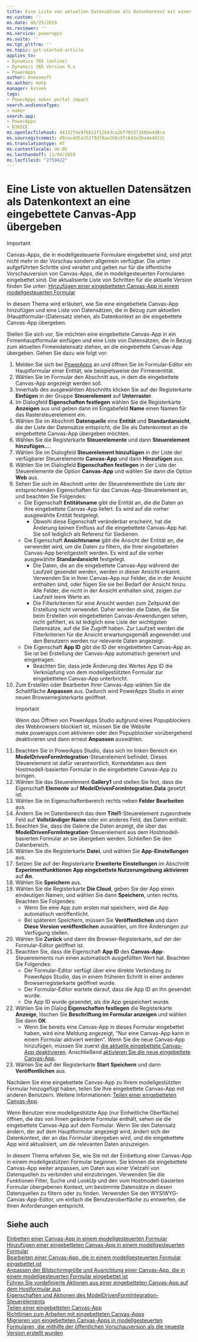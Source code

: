 ```yaml
---
title: Eine Liste von aktuellen Datensätzen als Datenkontext mit einer eingebetteten Canvas-App übergeben | MicrosoftDocs
ms.custom: ''
ms.date: 06/25/2019
ms.reviewer: ''
ms.service: powerapps
ms.suite: ''
ms.tgt_pltfrm: ''
ms.topic: get-started-article
applies_to:
- Dynamics 365 (online)
- Dynamics 365 Version 9.x
- PowerApps
author: Aneesmsft
ms.author: matp
manager: kvivek
tags:
- PowerApps maker portal impact
search.audienceType:
- maker
search.app:
- PowerApps
- D365CE
ms.openlocfilehash: 44112fee976b12f12b43ca2bf70157266be4d8ce
ms.sourcegitcommit: d9cecdd5a35279d78aa1b6c9fc642e36a4e4612c
ms.translationtype: HT
ms.contentlocale: de-DE
ms.lasthandoff: 11/04/2019
ms.locfileid: "2759422"
---
```

# <a name="pass-a-list-of-related-records-as-data-context-to-an-embedded-canvas-app"></a>Eine Liste von aktuellen Datensätzen als Datenkontext an eine eingebettete Canvas-App übergeben
> [!IMPORTANT]
> Canvas-Apps, die in modellgesteuerte Formulare eingebettet sind, sind jetzt nicht mehr in der Vorschau sondern allgemein verfügbar. Die unten aufgeführten Schritte sind veraltet und gelten nur für die öffentliche Vorschauversion von Canvas-Apps, die in modellgesteuerten Formularen eingebettet sind.
> Die aktualisierte Liste von Schritten für die aktuelle Version finden Sie unter: [Hinzufügen einer eingebetteten Canvas-App in einem modellgesteuerten Formular](embedded-canvas-app-add-classic-designer.md)

In diesem Thema wird erläutert, wie Sie eine eingebettete Canvas-App hinzufügen und eine Liste von Datensätzen, die in Bezug zum aktuellen (Hauptformular-)Datensatz stehen, als Datenkontext an die eingebettete Canvas-App übergeben.

Stellen Sie sich vor, Sie möchten eine eingebettete Canvas-App in ein Firmenhauptformular einfügen und eine Liste von Datensätzen, die in Bezug zum aktuellen Firmendatensatz stehen, an die eingebettete Canvas-App übergeben. Gehen Sie dazu wie folgt vor:

1.  Melden Sie sich bei [PowerApps](https://make.powerapps.com/?utm_source=padocs&utm_medium=linkinadoc&utm_campaign=referralsfromdoc) an und öffnen Sie im Formular-Editor ein Hauptformular einer Entität, wie beispielsweise der Firmenentität.
2.  Wählen Sie im Formular den Abschnitt aus, in dem die eingebettete Canvas-App angezeigt werden soll.
3.  Innerhalb des ausgewählten Abschnitts klicken Sie auf der Registerkarte **Einfügen** in der Gruppe **Steuerelement** auf **Unterraster**.
4.  Im Dialogfeld **Eigenschaften festlegen** wählen Sie die Registerkarte **Anzeigen** aus und geben dann im Eingabefeld **Name** einen Namen für das Rastersteuerelement ein.
5.  Wählen Sie im Abschnitt **Datenquelle** eine **Entität** und **Standardansicht**, die der Liste der Datensätze entspricht, die Sie als Datenkontext an die eingebettete Canvas-App übergeben möchten.
6. Wählen Sie die Registerkarte **Steuerelemente** und dann **Steuerelement hinzufügen...**.
7. Wählen Sie im Dialogfeld **Steuerelement hinzufügen** in der Liste der verfügbarer Steuerelemente **Canvas-App** und dann **Hinzufügen** aus.
8. Wählen Sie im Dialogfeld **Eigenschaften festlegen** in der Liste der Steuerelemente die Option **Canvas-App** und wählen Sie dann die Option **Web** aus.
9. Sehen Sie sich im Abschnitt unter der Steuerelementliste die Liste der entsprechenden Eigenschaften für das Canvas-App-Steuerelement an, und beachten Sie Folgendes:
     - Die Eigenschaft **Entitätsname** gibt die Entität an, die die Daten an Ihre eingebettete Canvas-App liefert. Es wird auf die vorher ausgewählte Entität festgelegt.
         -  Obwohl diese Eigenschaft veränderbar erscheint, hat die Änderung keinen Einfluss auf die eingebettete Canvas-App hat. Sie soll lediglich als Referenz für Siedienen.
     -  Die Eigenschaft **Ansichtsname** gibt die Ansicht der Entität an, die verwendet wird, um die Daten zu filtern, die Ihrer eingebetteten Canvas-App bereitgestellt werden. Es wird auf die vorher ausgewählte **Standardansicht** festgelegt.
         -  Die Daten, die an die eingebettete Canvas-App während der Laufzeit gesendet werden, werden in dieser Ansicht erkannt. Verwenden Sie in Ihrer Canvas-App nur Felder, die in der Ansicht enthalten sind, oder fügen Sie sie bei Bedarf der Ansicht hinzu. Alle Felder, die nicht in der Ansicht enthalten sind, zeigen zur Laufzeit leere Werte an.
         -  Die Filterkriterien für eine Ansicht werden zum Zeitpunkt der Erstellung nicht verwendet. Daher werden die Daten, die Sie beim Erstellen von eingebetteten Canvas-Anwendungen sehen, nicht gefiltert, es ist lediglich eine Liste der wichtigsten Datensätze, auf die Sie Zugriff haben. Zur Laufzeit werden die Filterkriterien für die Ansicht erwartungsgemäß angewendet und den Benutzern werden nur relevante Daten angezeigt.
     -  Die Eigenschaft **App ID** gibt die ID der eingebetteten Canvas-App an. Sie ist bei Erstellung der Canvas-App automatisch generiert und eingetragen.
         -  Beachten Sie, dass jede Änderung des Wertes App ID die Verknüpfung von dem modellgestützten Formular zur eingebetteten Canvas-App unterbricht.
10. Zum Erstellen oder Bearbeiten Ihrer Canvas-App wählen Sie die Schaltfläche **Anpassen** aus. Dadurch wird PowerApps Studio in einer neuen Browserregisterkarte geöffnet.
     > [!IMPORTANT]
     > Wenn das Öffnen von PowerApps Studio aufgrund eines Popupblockers des Webbrowsers blockiert ist, müssen Sie die Website make.powerapps.com aktivieren oder den Popupblocker vorübergehend deaktivieren und dann erneut **Anpassen** auswählen. 
11. Beachten Sie in PowerApps Studio, dass sich im linken Bereich ein **ModelDrivenFormIntegration**-Steuerelement befindet. Dieses Steuerelement ist dafür verantwortlich, Kontextdaten aus dem Hostmodell-basierten Formular in die eingebettete Canvas-App zu bringen. 
12. Wählen Sie das Steuerelement **Gallery1** und stellen Sie fest, dass die Eigenschaft **Elemente** auf **ModelDrivenFormIntegration.Data** gesetzt ist.
13. Wählen Sie im Eigenschaftenbereich rechts neben **Felder** **Bearbeiten** aus.
14. Ändern Sie im Datenbereich das dem **Titel1**-Steuerelement zugeordnete Feld auf **Vollständiger Name** oder ein anderes Feld, das Daten enthält.
15. Beachten Sie, dass die Galerie die Daten anzeigt, die über das **ModelDrivenFormIntegration**-Steuerelement aus dem Hostmodell-basierten Formular an sie übergeben werden. Schließen Sie den Datenbereich.
16. Wählen Sie die Registerkarte **Datei**, und wählen Sie **App-Einstellungen** aus.
17. Setzen Sie auf der Registerkarte **Erweiterte Einstellungen** im Abschnitt **Experimentfunktionen** **App eingebettete Nutzerumgebung aktivieren** auf **An**.
18. Wählen Sie **Speichern** aus. 
19. Wählen Sie die Registerkarte **Die Cloud**, geben Sie der App einen eindeutigen Namen, und wählen Sie dann **Speichern**, unten rechts. Beachten Sie Folgendes: 
    -  Wenn Sie eine App zum ersten mal speichern, wird die App automatisch veröffentlicht. 
      -  Bei späterem Speichern, müssen Sie **Veröffentlichen** und dann **Diese Version veröffentlichen** auswählen, um Ihre Änderungen zur Verfügung stellen.
20. Wählen Sie **Zurück** und dann die Browser-Registerkarte, auf der der Formular-Editor geöffnet ist. 
21. Beachten Sie, dass die Eigenschaft **App ID** des **Canvas-App**-Steuerelements nun einen automatisch ausgefüllten Wert hat. Beachten Sie Folgendes: 
     -  Der Formular-Editor verfügt über eine direkte Verbindung zu PowerApps Studio, das in einem früheren Schritt in einer anderen Browserregisterkarte geöffnet wurde.
     -  Der Formular-Editor wartete darauf, dass die App ID an ihn gesendet wurde.
     -  Die App ID wurde gesendet, als die App gespeichert wurde.
22. Wählen Sie im Dialog **Eigenschaften festlegen** die Registerkarte **Anzeige**, löschen Sie **Beschriftung im Formular anzeigen** und wählen Sie dann **OK**.
     - Wenn Sie bereits eine Canvas-App in dieses Formular eingebettet haben, wird eine Meldung angezeigt, "Nur eine Canvas-App kann in einem Formular aktiviert werden". Wenn Sie die neue Canvas-App hinzufügen, müssen Sie zuerst [die aktuelle eingebettete Canvas-App deaktivieren](embedded-canvas-app-guidelines.md#disable-an-embedded-canvas-app). Anschließend [aktivieren Sie die neue eingebettete Canvas-App](embedded-canvas-app-guidelines.md#enable-an-embedded-canvas-app).
23. Wählen Sie auf der Registerkarte **Start** **Speichern** und dann **Veröffentlichen** aus.

Nachdem Sie eine eingebettete Canvas-App zu Ihrem modellgestützten Formular hinzugefügt haben, teilen Sie Ihre eingebettete Canvas-App mit anderen Benutzern. Weitere Informationen: [Teilen einer eingebetteten Canvas-App](share-embedded-canvas-app.md).

Wenn Benutzer eine modellgestützte App (nur Einheitliche Oberfläche) öffnen, die das von Ihnen geänderte Formular enthält, sehen sie die eingebettete Canvas-App auf dem Formular. Wenn Sie den Datensatz ändern, der auf dem Hauptformular angezeigt wird, ändert sich der Datenkontext, der an das Formular übergeben wird, und die eingebettete App wird aktualisiert, um die relevanten Daten anzuzeigen.

In diesem Thema erfahren Sie, wie Sie mit der Einbettung einer Canvas-App in einem modellgestützen Formular beginnen. Sie können die eingebettete Canvas-App weiter anpassen, um Daten aus einer Vielzahl von Datenquellen zu verbinden und einzubringen. Verwenden Sie die Funktionen Filter, Suche und LookUp und den vom Hostmodell-basierten Formular übergebenen Kontext, um bestimmte Datensätze in diesen Datenquellen zu filtern oder zu finden. Verwenden Sie den WYSIWYG-Canvas-App-Editor, um einfach die Benutzeroberfläche zu entwerfen, die Ihren Anforderungen entspricht.

## <a name="see-also"></a>Siehe auch
[Einbetten einer Canvas-App in einem modellgesteuerten Formular](embed-canvas-app-in-form.md) <br />
[Hinzufügen einer eingebetteten Canvas-App in einem modellgesteuerten Formular](embedded-canvas-app-add-classic-designer.md) <br />
[Bearbeiten einer Canvas-App, die in einem modellgesteuerten Formular eingebettet ist](embedded-canvas-app-edit-classic-designer.md) <br />
[Anpassen der Bildschirmgröße und Ausrichtung einer Canvas-App, die in einem modellgesteuerten Formular eingebettet ist](embedded-canvas-app-customize-screen.md) <br />
[Führen Sie vordefinierte Aktionen aus einer eingebetteten Canvas-App auf dem Hostformular aus](embedded-canvas-app-actions.md) <br />
[Eigenschaften und Aktionen des ModelDrivenFormIntegration-Steuerelements](embedded-canvas-app-properties-actions.md) <br />
[Teilen einer eingebetteten Canvas-App](share-embedded-canvas-app.md) <br />
[Richtlinien zum Arbeiten mit eingebetteten Canvas-Apps](embedded-canvas-app-guidelines.md) <br />
[Migrieren von eingebetteten Canvas-Apps in modellgesteuerten Formularen, die mithilfe der öffentlichen Vorschauversion als die neueste Version erstellt wurden](embedded-canvas-app-migrate-from-preview.md) <br />
